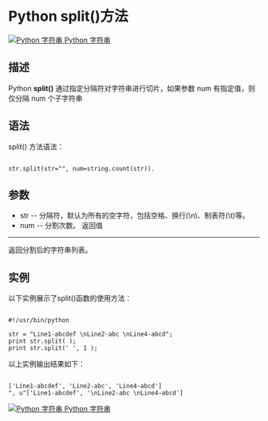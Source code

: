 Python split()方法
================

 [![Python 字符串](../images/up.gif)
 Python 字符串](python-strings.html)


  描述
--

 Python **split()** 通过指定分隔符对字符串进行切片，如果参数 num 有指定值，则仅分隔 num 个子字符串

 语法
--

 split() 方法语法：

 
```

str.split(str="", num=string.count(str)).

```

 参数
--

  * str -- 分隔符，默认为所有的空字符，包括空格、换行(\n)、制表符(\t)等。
 *  num -- 分割次数。
  返回值
---

 返回分割后的字符串列表。

 实例
--

 以下实例展示了split()函数的使用方法：

 
```

#!/usr/bin/python

str = "Line1-abcdef \nLine2-abc \nLine4-abcd";
print str.split( );
print str.split(' ', 1 );

```

 以上实例输出结果如下：

 
```

['Line1-abcdef', 'Line2-abc', 'Line4-abcd']
", u"['Line1-abcdef', '\nLine2-abc \nLine4-abcd']

```

  [![Python 字符串](../images/up.gif)
 Python 字符串](python-strings.html)